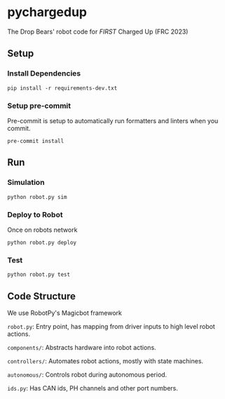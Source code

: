 # pychargedup

The Drop Bears' robot code for _FIRST_ Charged Up (FRC 2023)

## Setup

### Install Dependencies

```
pip install -r requirements-dev.txt
```

### Setup pre-commit

Pre-commit is setup to automatically run formatters and linters when you commit.

```
pre-commit install
```


## Run

### Simulation

```
python robot.py sim
```

### Deploy to Robot

Once on robots network

```
python robot.py deploy
```

### Test

```
python robot.py test
```


## Code Structure

We use RobotPy's Magicbot framework

`robot.py`: Entry point, has mapping from driver inputs to high level robot actions.

`components/`: Abstracts hardware into robot actions.

`controllers/`: Automates robot actions, mostly with state machines.

`autonomous/`: Controls robot during autonomous period.

`ids.py`: Has CAN ids, PH channels and other port numbers.
